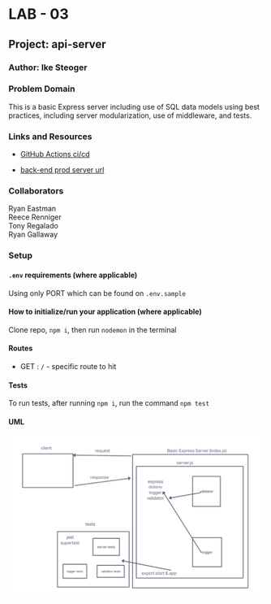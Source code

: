 # LAB - 03

## Project: api-server

### Author: Ike Steoger

### Problem Domain

This is a basic Express server including use of SQL data models using best practices, including server modularization, use of middleware, and tests.

### Links and Resources

- [GitHub Actions ci/cd](https://github.com/IkeSteoger/api-server/actions)
<!-- - [back-end dev server url]() -->
- [back-end prod server url](https://api-server-main.onrender.com)

### Collaborators

Ryan Eastman  
Reece Renniger  
Tony Regalado  
Ryan Gallaway

### Setup

#### `.env` requirements (where applicable)

Using only PORT which can be found on `.env.sample`

#### How to initialize/run your application (where applicable)

Clone repo, `npm i`, then run `nodemon` in the terminal

#### Routes

- GET : `/` - specific route to hit

#### Tests

To run tests, after running `npm i`, run the command `npm test`

#### UML

![UML image](./assets/uml.png)
